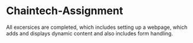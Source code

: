 # Chaintech-Assignment
All excersices are completed, which includes setting up a webpage, which adds and displays dynamic content and also includes form handling.
